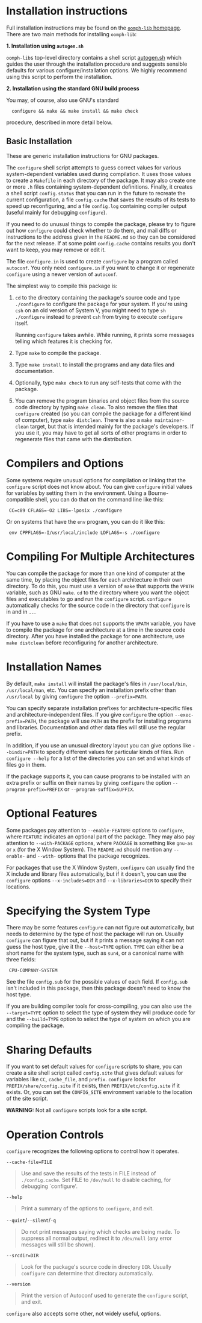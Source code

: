 # Installation instructions

Full installation instructions may be found on the
[`oomph-lib` homepage](http://www.oomph-lib.org). There are two main methods for
installing `oomph-lib`:

**1. Installation using `autogen.sh`**

   `oomph-lib`s top-level directory contains a shell script [autogen.sh](autogen.sh)
   which guides the user through the installation procedure and suggests
   sensible defaults for various configure/installation options.
   We highly recommend using this script to perform the installation.

**2. Installation using the standard GNU build process**

   You may, of course, also use GNU's standard

      configure && make && make install && make check

   procedure, described in more detail below.

## Basic Installation

   These are generic installation instructions for GNU packages.

   The `configure` shell script attempts to guess correct values for
various system-dependent variables used during compilation.  It uses
those values to create a `Makefile` in each directory of the package.
It may also create one or more `.h` files containing system-dependent
definitions.  Finally, it creates a shell script `config.status` that
you can run in the future to recreate the current configuration, a file
`config.cache` that saves the results of its tests to speed up
reconfiguring, and a file `config.log` containing compiler output
(useful mainly for debugging `configure`).

   If you need to do unusual things to compile the package, please try
to figure out how `configure` could check whether to do them, and mail
diffs or instructions to the address given in the `README.md` so they can
be considered for the next release.  If at some point `config.cache`
contains results you don't want to keep, you may remove or edit it.

   The file `configure.in` is used to create `configure` by a program
called `autoconf`.  You only need `configure.in` if you want to change
it or regenerate `configure` using a newer version of `autoconf`.

The simplest way to compile this package is:

  1. `cd` to the directory containing the package's source code and type
     `./configure` to configure the package for your system.  If you're
     using `csh` on an old version of System V, you might need to type
     `sh ./configure` instead to prevent `csh` from trying to execute
     `configure` itself.

     Running `configure` takes awhile.  While running, it prints some
     messages telling which features it is checking for.

  2. Type `make` to compile the package.

  3. Type `make install` to install the programs and any data files and
     documentation.

  4. Optionally, type `make check` to run any self-tests that come with
     the package.

  5. You can remove the program binaries and object files from the
     source code directory by typing `make clean`.  To also remove the
     files that `configure` created (so you can compile the package for
     a different kind of computer), type `make distclean`.  There is
     also a `make maintainer-clean` target, but that is intended mainly
     for the package's developers.  If you use it, you may have to get
     all sorts of other programs in order to regenerate files that came
     with the distribution.

Compilers and Options
=====================

   Some systems require unusual options for compilation or linking that
the `configure` script does not know about.  You can give `configure`
initial values for variables by setting them in the environment.  Using
a Bourne-compatible shell, you can do that on the command line like
this:

     CC=c89 CFLAGS=-O2 LIBS=-lposix ./configure

Or on systems that have the `env` program, you can do it like this:

     env CPPFLAGS=-I/usr/local/include LDFLAGS=-s ./configure

Compiling For Multiple Architectures
====================================

   You can compile the package for more than one kind of computer at the
same time, by placing the object files for each architecture in their
own directory.  To do this, you must use a version of `make` that
supports the `VPATH` variable, such as GNU `make`.  `cd` to the
directory where you want the object files and executables to go and run
the `configure` script.  `configure` automatically checks for the
source code in the directory that `configure` is in and in `..`.

   If you have to use a `make` that does not supports the `VPATH`
variable, you have to compile the package for one architecture at a time
in the source code directory.  After you have installed the package for
one architecture, use `make distclean` before reconfiguring for another
architecture.

Installation Names
==================

   By default, `make install` will install the package's files in
`/usr/local/bin`, `/usr/local/man`, etc.  You can specify an
installation prefix other than `/usr/local` by giving `configure` the
option `--prefix=PATH`.

   You can specify separate installation prefixes for
architecture-specific files and architecture-independent files.  If you
give `configure` the option `--exec-prefix=PATH`, the package will use
`PATH` as the prefix for installing programs and libraries.
Documentation and other data files will still use the regular prefix.

   In addition, if you use an unusual directory layout you can give
options like `--bindir=PATH` to specify different values for particular
kinds of files.  Run `configure --help` for a list of the directories
you can set and what kinds of files go in them.

   If the package supports it, you can cause programs to be installed
with an extra prefix or suffix on their names by giving `configure` the
option `--program-prefix=PREFIX` or `--program-suffix=SUFFIX`.

Optional Features
=================

   Some packages pay attention to `--enable-FEATURE` options to
`configure`, where `FEATURE` indicates an optional part of the package.
They may also pay attention to `--with-PACKAGE` options, where `PACKAGE`
is something like `gnu-as` or `x` (for the X Window System).  The
`README.md` should mention any `--enable-` and `--with-` options that the
package recognizes.

   For packages that use the X Window System, `configure` can usually
find the X include and library files automatically, but if it doesn't,
you can use the `configure` options `--x-includes=DIR` and
`--x-libraries=DIR` to specify their locations.

Specifying the System Type
==========================

   There may be some features `configure` can not figure out
automatically, but needs to determine by the type of host the package
will run on.  Usually `configure` can figure that out, but if it prints
a message saying it can not guess the host type, give it the
`--host=TYPE` option. `TYPE` can either be a short name for the system
type, such as `sun4`, or a canonical name with three fields:

     CPU-COMPANY-SYSTEM

See the file `config.sub` for the possible values of each field. If
`config.sub` isn't included in this package, then this package doesn't
need to know the host type.

   If you are building compiler tools for cross-compiling, you can also
use the `--target=TYPE` option to select the type of system they will
produce code for and the `--build=TYPE` option to select the type of
system on which you are compiling the package.

Sharing Defaults
================

   If you want to set default values for `configure` scripts to share,
you can create a site shell script called `config.site` that gives
default values for variables like `CC`, `cache_file`, and `prefix`.
`configure` looks for `PREFIX/share/config.site` if it exists, then
`PREFIX/etc/config.site` if it exists.  Or, you can set the
`CONFIG_SITE` environment variable to the location of the site script.

**WARNING:** Not all `configure` scripts look for a site script.

Operation Controls
==================

   `configure` recognizes the following options to control how it
operates.

`--cache-file=FILE`
> Use and save the results of the tests in FILE instead of `./config.cache`.
> Set FILE to `/dev/null` to disable caching, for debugging `configure'.

`--help`
> Print a summary of the options to `configure`, and exit.

`--quiet`/`--silent`/`-q`
> Do not print messages saying which checks are being made. To suppress all
> normal output, redirect it to `/dev/null` (any error messages will still be
> shown).

`--srcdir=DIR`
> Look for the package's source code in directory `DIR`. Usually `configure` can
> determine that directory automatically.

`--version`
> Print the version of Autoconf used to generate the `configure` script, and exit.

`configure` also accepts some other, not widely useful, options.
